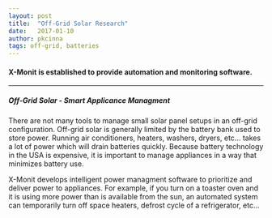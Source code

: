 ```yaml
---
layout: post
title:  "Off-Grid Solar Research"
date:   2017-01-10
author: pkcinna
tags: off-grid, batteries
---
```

#### X-Monit is established to provide automation and monitoring software.

- - -

##### Off-Grid Solar - Smart Applicance Managment
There are not many tools to manage small solar panel setups in an off-grid configuration.  Off-grid solar is generally limited by the battery bank used to store power.  Running air conditioners, heaters, washers, dryers, etc... takes a lot of power which will drain batteries quickly.  Because battery technology in the USA is expensive, it is important to manage appliances in a way that minimizes battery use.

X-Monit develops intelligent power managment software to prioritize and deliver power to appliances.  For example, if you turn on a toaster oven and it is using more power than is available from the sun, an automated system can temporarily turn off space heaters, defrost cycle of a refrigerator, etc...  

